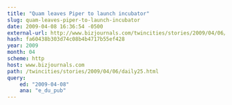 ```yaml
---
title: "Quam leaves Piper to launch incubator"
slug: quam-leaves-piper-to-launch-incubator
date: 2009-04-08 16:36:54 -0500
external-url: http://www.bizjournals.com/twincities/stories/2009/04/06/daily25.html?ed=2009-04-08&ana=e_du_pub
hash: fa60438b303d74c08b4b4717b55ef428
year: 2009
month: 04
scheme: http
host: www.bizjournals.com
path: /twincities/stories/2009/04/06/daily25.html
query:
    ed: "2009-04-08"
    ana: "e_du_pub"
---
```



